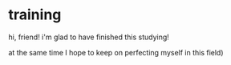 # training

hi, friend! i'm glad to have finished this studying!

at the same time I hope to keep on perfecting myself in this field)
